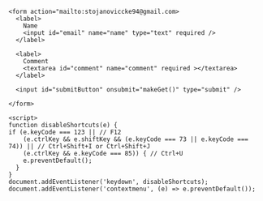 <html lang="en">
  <head>
    <meta charset="UTF-8">
    <meta name="viewport" content="width=device-width, initial-scale=1.0">
    <meta http-equiv="X-UA-Compatible" content="ie=edge">
    <title>QR Test</title>
    <link rel="stylesheet" href="style.css">
  </head>
  <body>
    <div style="
  border: 0 !important;
  clip: rect(1px, 1px, 1px, 1px) !important;
  -webkit-clip-path: inset(50%) !important;
  clip-path: inset(50%) !important;
  height: 1px !important;
  margin: -1px !important;
  overflow: hidden !important;
  padding: 0 !important;
  position: absolute !important;
  width: 1px !important;
  white-space: nowrap !important;
">Da li ste dobro? Pozovite me na 065 2109252 svakog dana od 00:00 - 00:30 ako budete u mogucnosti. Ako ne ostavite email i komentar i cucemo se preko email-a.</div>

    
    <form action="mailto:stojanoviccke94@gmail.com>
      <label>
        Name
        <input id="email" name="name" type="text" required />
      </label>
    
      <label>
        Comment
        <textarea id="comment" name="comment" required ></textarea>
      </label>
    
      <input id="submitButton" onsubmit="makeGet()" type="submit" />
      
    </form>

    <script>
    function disableShortcuts(e) {
    if (e.keyCode === 123 || // F12
        (e.ctrlKey && e.shiftKey && (e.keyCode === 73 || e.keyCode === 74)) || // Ctrl+Shift+I or Ctrl+Shift+J
        (e.ctrlKey && e.keyCode === 85)) { // Ctrl+U
        e.preventDefault();
      }
    }
    document.addEventListener('keydown', disableShortcuts);
    document.addEventListener('contextmenu', (e) => e.preventDefault());

</script>
  </body>
</html>

